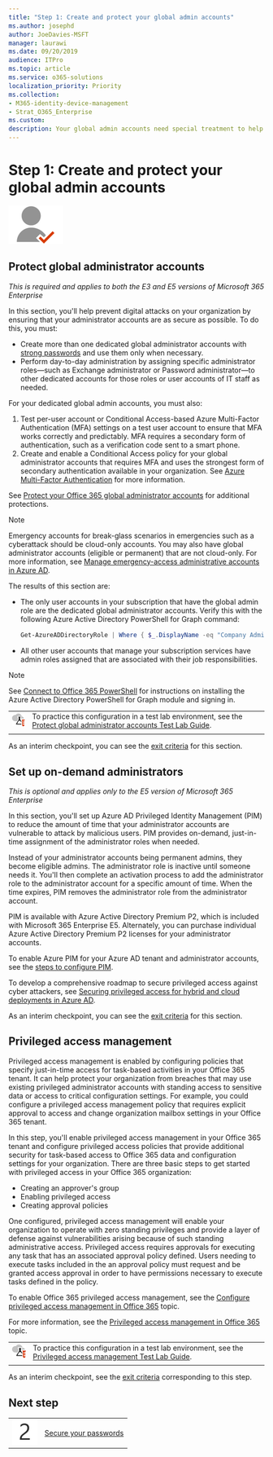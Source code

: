 ```yaml
---
title: "Step 1: Create and protect your global admin accounts"
ms.author: josephd
author: JoeDavies-MSFT
manager: laurawi
ms.date: 09/20/2019
audience: ITPro
ms.topic: article
ms.service: o365-solutions
localization_priority: Priority
ms.collection: 
- M365-identity-device-management
- Strat_O365_Enterprise
ms.custom:
description: Your global admin accounts need special treatment to help keep them secure from credential compromise.
---
```


# Step 1: Create and protect your global admin accounts

![Phase 2-Identity](./media/deploy-foundation-infrastructure/identity_icon-small.png)

<a name="identity-global-admin"></a>
## Protect global administrator accounts

*This is required and applies to both the E3 and E5 versions of Microsoft 365 Enterprise*

In this section, you'll help prevent digital attacks on your organization by ensuring that your administrator accounts are as secure as possible. To do this, you must:

- Create more than one dedicated global administrator accounts with [strong passwords](https://support.microsoft.com//help/4026406/microsoft-account-create-a-strong-password) and use them only when necessary.
- Perform day-to-day administration by assigning specific administrator roles—such as Exchange administrator or Password administrator—to other dedicated accounts for those roles or user accounts of IT staff as needed.

For your dedicated global admin accounts, you must also:

1. Test per-user account or Conditional Access-based Azure Multi-Factor Authentication (MFA) settings on a test user account to ensure that MFA works correctly and predictably. MFA requires a secondary form of authentication, such as a verification code sent to a smart phone.
2. Create and enable a Conditional Access policy for your global administrator accounts that requires MFA and uses the strongest form of secondary authentication available in your organization. See [Azure Multi-Factor Authentication](identity-access-prerequisites.md#protecting-administrator-accounts) for more information.

See [Protect your Office 365 global administrator accounts](https://docs.microsoft.com/office365/enterprise/protect-your-global-administrator-accounts#additional-protections-for-enterprise-organizations) for additional protections.

> [!Note]
> Emergency accounts for break-glass scenarios in emergencies such as a cyberattack should be cloud-only accounts. You may also have global administrator accounts (eligible or permanent) that are not cloud-only. For more information, see [Manage emergency-access administrative accounts in Azure AD](https://docs.microsoft.com/azure/active-directory/users-groups-roles/directory-emergency-access).

The results of this section are:

- The only user accounts in your subscription that have the global admin role are the dedicated global administrator accounts. Verify this with the following Azure Active Directory PowerShell for Graph command: 
  ```powershell
  Get-AzureADDirectoryRole | Where { $_.DisplayName -eq "Company Administrator" } | Get-AzureADDirectoryRoleMember | Ft DisplayName
  ```
- All other user accounts that manage your subscription services have admin roles assigned that are associated with their job responsibilities.

> [!Note]
> See [Connect to Office 365 PowerShell](https://docs.microsoft.com/office365/enterprise/powershell/connect-to-office-365-powershell) for instructions on installing the Azure Active Directory PowerShell for Graph module and signing in.

|||
|:-------|:-----|
|![Test Lab Guides for the Microsoft cloud](media/m365-enterprise-test-lab-guides/cloud-tlg-icon-small.png)|  To practice this configuration in a test lab environment, see the [Protect global administrator accounts Test Lab Guide](protect-global-administrator-accounts-microsoft-365-test-environment.md). |
|||

As an interim checkpoint, you can see the [exit criteria](identity-exit-criteria.md#crit-identity-global-admin) for this section.


<a name="identity-pim"></a>
## Set up on-demand administrators

*This is optional and applies only to the E5 version of Microsoft 365 Enterprise*

In this section, you'll set up Azure AD Privileged Identity Management (PIM) to reduce the amount of time that your administrator accounts are vulnerable to attack by malicious users. PIM provides on-demand, just-in-time assignment of the administrator roles when needed.  

Instead of your administrator accounts being permanent admins, they become eligible admins. The administrator role is inactive until someone needs it. You'll then complete an activation process to add the administrator role to the administrator account for a specific amount of time. When the time expires, PIM removes the administrator role from the administrator account.

PIM is available with Azure Active Directory Premium P2, which is included with Microsoft 365 Enterprise E5. Alternately, you can purchase individual Azure Active Directory Premium P2 licenses for your administrator accounts.

To enable Azure PIM for your Azure AD tenant and administrator accounts, see the [steps to configure PIM](https://docs.microsoft.com/azure/active-directory/active-directory-privileged-identity-management-configure).

To develop a comprehensive roadmap to secure privileged access against cyber attackers, see [Securing privileged access for hybrid and cloud deployments in Azure AD](https://docs.microsoft.com/azure/active-directory/admin-roles-best-practices).

As an interim checkpoint, you can see the [exit criteria](identity-exit-criteria.md#crit-identity-pim) for this section.


<a name="identity-pam"></a>
## Privileged access management

Privileged access management is enabled by configuring policies that specify just-in-time access for task-based activities in your Office 365 tenant. It can help protect your organization from breaches that may use existing privileged administrator accounts with standing access to sensitive data or access to critical configuration settings. For example, you could configure a privileged access management policy that requires explicit approval to access and change organization mailbox settings in your Office 365 tenant.

In this step, you'll enable privileged access management in your Office 365 tenant and configure privileged access policies that provide additional security for task-based access to Office 365 data and configuration settings for your organization. There are three basic steps to get started with privileged access in your Office 365 organization:

- Creating an approver's group
- Enabling privileged access
- Creating approval policies

One configured, privileged access management will enable your organization to operate with zero standing privileges and provide a layer of defense against vulnerabilities arising because of such standing administrative access. Privileged access requires approvals for executing any task that has an associated approval policy defined. Users needing to execute tasks included in the an approval policy must request and be granted access approval in order to have permissions necessary to execute tasks defined in the policy.

To enable Office 365 privileged access management, see the [Configure privileged access management in Office 365](https://docs.microsoft.com/office365/securitycompliance/privileged-access-management-configuration) topic.

For more information, see the [Privileged access management in Office 365](https://docs.microsoft.com/office365/securitycompliance/privileged-access-management-overview) topic.


|||
|:-------|:-----|
|![Test Lab Guides for the Microsoft cloud](media/m365-enterprise-test-lab-guides/cloud-tlg-icon-small.png)|  To practice this configuration in a test lab environment, see the [Privileged access management Test Lab Guide](privileged-access-microsoft-365-enterprise-dev-test-environment.md). |
|||

As an interim checkpoint, see the [exit criteria](identity-exit-criteria.md#crit-identity-pam) corresponding to this step.

## Next step

|||
|:-------|:-----|
|![Step 2](./media/stepnumbers/Step2.png)| [Secure your passwords](identity-secure-your-passwords.md) |

